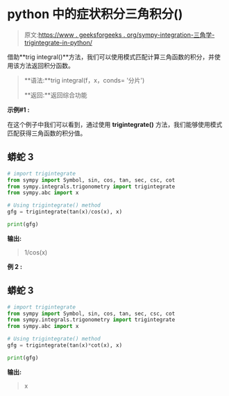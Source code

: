 # python 中的症状积分三角积分()

> 原文:[https://www . geeksforgeeks . org/sympy-integration-三角学-trigintegrate-in-python/](https://www.geeksforgeeks.org/sympy-integrals-trigonometry-trigintegrate-in-python/)

借助**trig integral()**方法，我们可以使用模式匹配计算三角函数的积分，并使用该方法返回积分函数。

> **语法:**trig integral(f，x，conds= '分片')
> 
> **返回:**返回综合功能

**示例#1 :**

在这个例子中我们可以看到，通过使用 **trigintegrate()** 方法，我们能够使用模式匹配获得三角函数的积分值。

## 蟒蛇 3

```py
# import trigintegrate
from sympy import Symbol, sin, cos, tan, sec, csc, cot
from sympy.integrals.trigonometry import trigintegrate
from sympy.abc import x

# Using trigintegrate() method
gfg = trigintegrate(tan(x)/cos(x), x)

print(gfg)
```

**输出:**

> 1/cos(x)

**例 2 :**

## 蟒蛇 3

```py
# import trigintegrate
from sympy import Symbol, sin, cos, tan, sec, csc, cot
from sympy.integrals.trigonometry import trigintegrate
from sympy.abc import x

# Using trigintegrate() method
gfg = trigintegrate(tan(x)*cot(x), x)

print(gfg)
```

**输出:**

> x